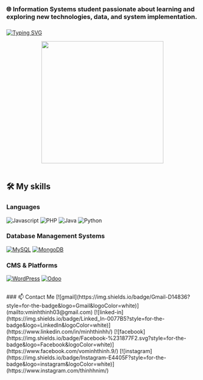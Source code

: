 ### 🌐 Information Systems student passionate about learning and exploring new technologies, data, and system implementation.

###
[![Typing SVG](https://readme-typing-svg.herokuapp.com?font=Fira+Code&duration=2000&pause=1000&color=172AC5&width=435&lines=Hi+travelers%2C;How's+it+going%3F;I'm+Thinh%2C;You+are+in+my+Github+profile%2C;Feel+free+to+wander+around+%3C3)](https://git.io/typing-svg)
<div align="center">
  <img height="320" src="https://user-images.githubusercontent.com/74038190/216654095-6f6772e4-e433-4bba-9164-1ca6f463ac3f.gif"/>
</div>
<br>

<h2>🛠️ My skills</h2>

### Languages
  ![Javascript](https://img.shields.io/badge/JavaScript-323330?style=for-the-badge&logo=javascript&logoColor=F7DF1E)
  ![PHP](https://img.shields.io/badge/php-%23777BB4.svg?style=for-the-badge&logo=php&logoColor=white)
  ![Java](https://img.shields.io/badge/java-%23ED8B00.svg?style=for-the-badge&logo=openjdk&logoColor=white)
  ![Python](https://img.shields.io/badge/Python-3776AB?style=for-the-badge&logo=python&logoColor=fff)

### Database Management Systems
  [![MySQL](https://img.shields.io/badge/MySQL-4479A1?style=for-the-badgelogo=mysql&logoColor=fff)](#)
  [![MongoDB](https://img.shields.io/badge/MongoDB-%234ea94b.svg?style=for-the-badgelogo=mongodb&logoColor=white)](#)

### CMS & Platforms
[![WordPress](https://img.shields.io/badge/WordPress-%2321759B.svg?style=for-the-badge&logo=wordpress&logoColor=white)](#)
[![Odoo](https://img.shields.io/badge/Odoo-714B67?style=for-the-badge&logo=Odoo&logoColor=fff)](#)

<h2> </h2>
### 📫 Contact Me
[![gmail](https://img.shields.io/badge/Gmail-D14836?style=for-the-badge&logo=Gmail&logoColor=white)](mailto:vminhthinh03@gmail.com)
[![linked-in](https://img.shields.io/badge/Linked_In-0077B5?style=for-the-badge&logo=LinkedIn&logoColor=white)](https://www.linkedin.com/in/minhthinhh/)
[![facebook](https://img.shields.io/badge/Facebook-%231877F2.svg?style=for-the-badge&logo=Facebook&logoColor=white)](https://www.facebook.com/vominhthinh.9/)
[![instagram](https://img.shields.io/badge/Instagram-E4405F?style=for-the-badge&logo=instagram&logoColor=white)](https://www.instagram.com/thinhhnim/)







